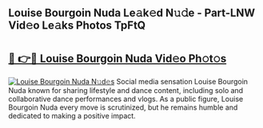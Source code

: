 ## Louise Bourgoin Nuda Le𝚊k𝚎d N𝚞𝚍e - Part-LNW Vid𝚎o Le𝚊ks Photos TpFtQ

# <h2><a href="http://fbft7ym.evod.top/?m=Louise+Bourgoin+Nuda">🔗 👉🔴 Louise Bourgoin Nuda Vid𝚎o Ph𝚘t𝚘s</a></h2>

[![Louise Bourgoin Nuda N𝚞d𝚎s](https://i.imgur.com/8V9OHl7.gif)](http://fbft7ym.evod.top/?m=Louise+Bourgoin+Nuda)
Social media sensation Louise Bourgoin Nuda known for sharing lifestyle and dance content, including solo and collaborative dance performances and vlogs. As a public figure, Louise Bourgoin Nuda every move is scrutinized, but he remains humble and dedicated to making a positive impact. 
